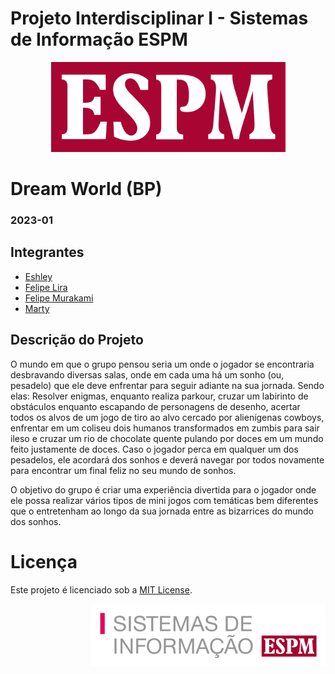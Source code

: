 # Projeto Interdisciplinar I - Sistemas de Informação ESPM

<p align="center">
    <a href="https://www.espm.br/cursos-de-graduacao/sistemas-de-informacao/"><img src="https://raw.githubusercontent.com/tech-espm/misc-template/main/logo.png" alt="Sistemas de Informação ESPM" style="width: 375px;"/></a>
</p>

# Dream World (BP)

### 2023-01

## Integrantes
- [Eshley](https://github.com/Eshinha)
- [Felipe Lira](https://github.com/Felpslira)
- [Felipe Murakami](https://github.com/Murakami1410)
- [Marty](https://github.com/martz3)

## Descrição do Projeto

O mundo em que o grupo pensou seria um onde o jogador se encontraria desbravando diversas salas, onde em cada uma há um sonho (ou, pesadelo) que ele deve enfrentar para seguir adiante na sua jornada. Sendo elas: Resolver enigmas, enquanto realiza parkour, cruzar um labirinto de obstáculos enquanto escapando de personagens de desenho, acertar todos os alvos de um jogo de tiro ao alvo cercado por alienígenas cowboys, enfrentar em um coliseu dois humanos transformados em zumbis para sair ileso e cruzar um rio de chocolate quente pulando por doces em um mundo feito justamente de doces.
Caso o jogador perca em qualquer um dos pesadelos, ele acordará dos sonhos e deverá navegar por todos novamente para encontrar um final feliz no seu mundo de sonhos.

O objetivo do grupo é criar uma experiência divertida para o jogador onde ele possa realizar vários tipos de mini jogos com temáticas bem diferentes que o entretenham ao longo da sua jornada entre as bizarrices do mundo dos sonhos.

# Licença

Este projeto é licenciado sob a [MIT License](https://github.com/tech-espm/misc-template/blob/main/LICENSE).

<p align="right">
    <a href="https://www.espm.br/cursos-de-graduacao/sistemas-de-informacao/"><img src="https://raw.githubusercontent.com/tech-espm/misc-template/main/logo-si-512.png" alt="Sistemas de Informação ESPM" style="width: 375px;"/></a>
</p>
